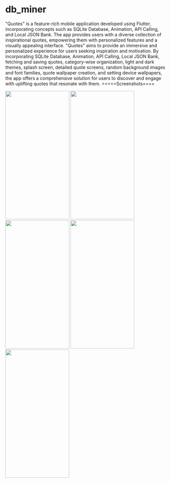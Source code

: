 # db_miner
"Quotes" is a feature-rich mobile application developed using Flutter, incorporating concepts
such as SQLite Database, Animation, API Calling, and Local JSON Bank. The app provides
users with a diverse collection of inspirational quotes, empowering them with personalized
features and a visually appealing interface.
"Quotes" aims to provide an immersive and personalized experience for users seeking inspiration
and motivation. By incorporating SQLite Database, Animation, API Calling, Local JSON Bank,
fetching and saving quotes, category-wise organization, light and dark themes, splash screen,
detailed quote screens, random background images and font families, quote wallpaper creation,
and setting device wallpapers, the app offers a comprehensive solution for users to discover and
engage with uplifting quotes that resonate with them.
=====Screenshots====
<p>
  <img src="https://github.com/user-attachments/assets/b5759ba3-e90b-41bf-a235-8f91fe1858ce" height="400px" width="200px"/>
  <img src="https://github.com/user-attachments/assets/9b127b51-15b5-4720-8094-c6dc4ee44758" height="400px" width="200px"/>
  <img src="https://github.com/user-attachments/assets/f19a034a-e38c-4db8-b431-3e3a4c8141d3" height="400px" width="200px"/>
  <img src="https://github.com/user-attachments/assets/7a25fb56-4a2e-480f-9d87-7a310e2f4882" height="400px" width="200px"/>
  <img src="https://github.com/user-attachments/assets/5e5779eb-2790-4617-b9bb-794de69294a9" height="400px" width="200px"/>

</p>
